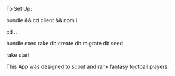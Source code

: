To Set Up:

bundle && cd client && npm i

cd ..

bundle exec rake db:create db:migrate db:seed

rake start

This App was designed to scout and rank fantasy football players.
